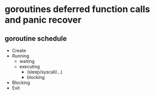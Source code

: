 # goroutines deferred function calls and panic recover

## goroutine schedule


+ Create
+ Running
  + waiting
  + executing
    + (sleep/syscall/...)
    + blocking
+ Blocking
+ Exit

